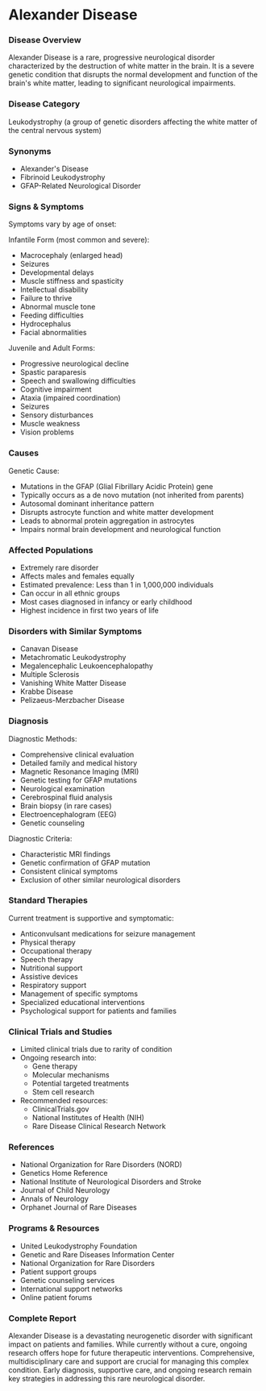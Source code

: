 # Alexander Disease

### Disease Overview
Alexander Disease is a rare, progressive neurological disorder characterized by the destruction of white matter in the brain. It is a severe genetic condition that disrupts the normal development and function of the brain's white matter, leading to significant neurological impairments.

### Disease Category
Leukodystrophy (a group of genetic disorders affecting the white matter of the central nervous system)

### Synonyms
- Alexander's Disease
- Fibrinoid Leukodystrophy
- GFAP-Related Neurological Disorder

### Signs & Symptoms
Symptoms vary by age of onset:

Infantile Form (most common and severe):
- Macrocephaly (enlarged head)
- Seizures
- Developmental delays
- Muscle stiffness and spasticity
- Intellectual disability
- Failure to thrive
- Abnormal muscle tone
- Feeding difficulties
- Hydrocephalus
- Facial abnormalities

Juvenile and Adult Forms:
- Progressive neurological decline
- Spastic paraparesis
- Speech and swallowing difficulties
- Cognitive impairment
- Ataxia (impaired coordination)
- Seizures
- Sensory disturbances
- Muscle weakness
- Vision problems

### Causes
Genetic Cause:
- Mutations in the GFAP (Glial Fibrillary Acidic Protein) gene
- Typically occurs as a de novo mutation (not inherited from parents)
- Autosomal dominant inheritance pattern
- Disrupts astrocyte function and white matter development
- Leads to abnormal protein aggregation in astrocytes
- Impairs normal brain development and neurological function

### Affected Populations
- Extremely rare disorder
- Affects males and females equally
- Estimated prevalence: Less than 1 in 1,000,000 individuals
- Can occur in all ethnic groups
- Most cases diagnosed in infancy or early childhood
- Highest incidence in first two years of life

### Disorders with Similar Symptoms
- Canavan Disease
- Metachromatic Leukodystrophy
- Megalencephalic Leukoencephalopathy
- Multiple Sclerosis
- Vanishing White Matter Disease
- Krabbe Disease
- Pelizaeus-Merzbacher Disease

### Diagnosis
Diagnostic Methods:
- Comprehensive clinical evaluation
- Detailed family and medical history
- Magnetic Resonance Imaging (MRI)
- Genetic testing for GFAP mutations
- Neurological examination
- Cerebrospinal fluid analysis
- Brain biopsy (in rare cases)
- Electroencephalogram (EEG)
- Genetic counseling

Diagnostic Criteria:
- Characteristic MRI findings
- Genetic confirmation of GFAP mutation
- Consistent clinical symptoms
- Exclusion of other similar neurological disorders

### Standard Therapies
Current treatment is supportive and symptomatic:
- Anticonvulsant medications for seizure management
- Physical therapy
- Occupational therapy
- Speech therapy
- Nutritional support
- Assistive devices
- Respiratory support
- Management of specific symptoms
- Specialized educational interventions
- Psychological support for patients and families

### Clinical Trials and Studies
- Limited clinical trials due to rarity of condition
- Ongoing research into:
  - Gene therapy
  - Molecular mechanisms
  - Potential targeted treatments
  - Stem cell research
- Recommended resources:
  - ClinicalTrials.gov
  - National Institutes of Health (NIH)
  - Rare Disease Clinical Research Network

### References
- National Organization for Rare Disorders (NORD)
- Genetics Home Reference
- National Institute of Neurological Disorders and Stroke
- Journal of Child Neurology
- Annals of Neurology
- Orphanet Journal of Rare Diseases

### Programs & Resources
- United Leukodystrophy Foundation
- Genetic and Rare Diseases Information Center
- National Organization for Rare Disorders
- Patient support groups
- Genetic counseling services
- International support networks
- Online patient forums

### Complete Report
Alexander Disease is a devastating neurogenetic disorder with significant impact on patients and families. While currently without a cure, ongoing research offers hope for future therapeutic interventions. Comprehensive, multidisciplinary care and support are crucial for managing this complex condition. Early diagnosis, supportive care, and ongoing research remain key strategies in addressing this rare neurological disorder.